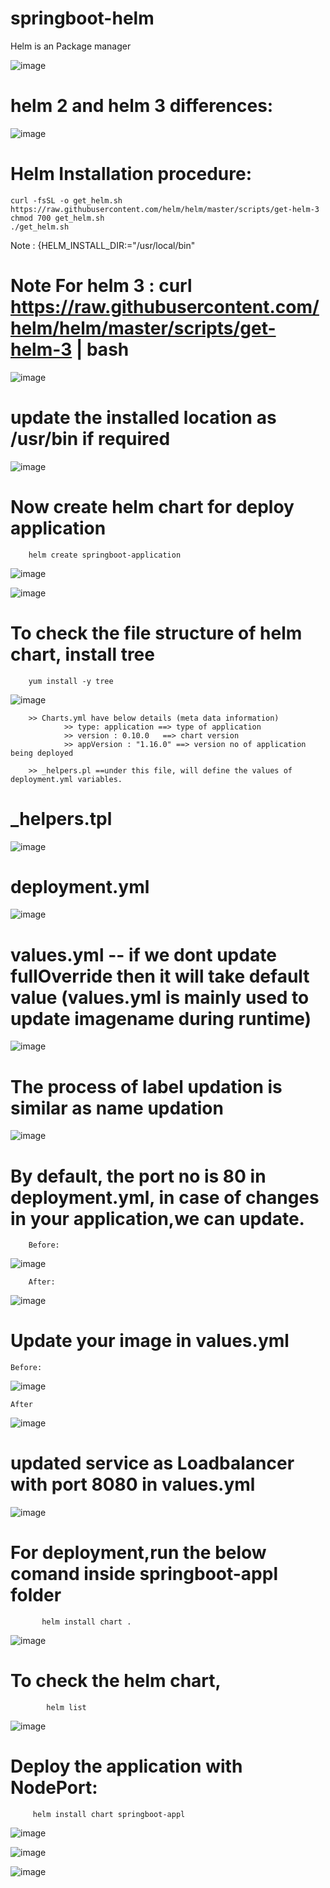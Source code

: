 # springboot-helm


Helm is an Package manager

![image](https://user-images.githubusercontent.com/54719289/116109764-00ecbd00-a6ad-11eb-9252-4833a147812d.png)




# helm 2 and helm 3 differences:

![image](https://user-images.githubusercontent.com/54719289/116110544-b1f35780-a6ad-11eb-94d6-cb5e349f02a4.png)


# Helm Installation procedure:

    curl -fsSL -o get_helm.sh https://raw.githubusercontent.com/helm/helm/master/scripts/get-helm-3
    chmod 700 get_helm.sh
    ./get_helm.sh

Note : {HELM_INSTALL_DIR:="/usr/local/bin"

# Note For helm 3 : curl https://raw.githubusercontent.com/helm/helm/master/scripts/get-helm-3 | bash


![image](https://user-images.githubusercontent.com/54719289/116116773-6c398d80-a6b3-11eb-8999-9de8a25a1534.png)

# update the installed location as /usr/bin if required

![image](https://user-images.githubusercontent.com/54719289/116117688-6ee8b280-a6b4-11eb-86a4-e4725708e4a7.png)


# Now create helm chart for deploy application

        helm create springboot-application
        
![image](https://user-images.githubusercontent.com/54719289/116129518-1b7d6100-a6c2-11eb-8e3f-5d817217419e.png)

![image](https://user-images.githubusercontent.com/54719289/116129652-42d42e00-a6c2-11eb-8bcf-5711d2a32c9b.png)

# To check the file structure of helm chart, install tree

        yum install -y tree
 
 ![image](https://user-images.githubusercontent.com/54719289/116130103-bf670c80-a6c2-11eb-9072-7a7a66fa3fb7.png)


        >> Charts.yml have below details (meta data information)
                >> type: application ==> type of application
                >> version : 0.10.0   ==> chart version
                >> appVersion : "1.16.0" ==> version no of application being deployed

        >> _helpers.pl ==under this file, will define the values of deployment.yml variables.

# _helpers.tpl
![image](https://user-images.githubusercontent.com/54719289/116131481-5a141b00-a6c4-11eb-96d5-e5c06939640c.png)

# deployment.yml
![image](https://user-images.githubusercontent.com/54719289/116131600-7f088e00-a6c4-11eb-8eef-d44e8f045d5a.png)

# values.yml   -- if we dont update fullOverride then it will take default value (values.yml is mainly used to update imagename during runtime)

![image](https://user-images.githubusercontent.com/54719289/116131967-e8889c80-a6c4-11eb-9e3e-d262442dc456.png)


# The process of label updation is similar as name updation

![image](https://user-images.githubusercontent.com/54719289/116132458-811f1c80-a6c5-11eb-99be-17630b77b3ac.png)


# By default, the port no is 80 in deployment.yml, in case of changes in your application,we can update.

        Before:
![image](https://user-images.githubusercontent.com/54719289/116133565-c4c65600-a6c6-11eb-847c-ef7e185f92a3.png)

        After:
 ![image](https://user-images.githubusercontent.com/54719289/116133652-dc054380-a6c6-11eb-9b62-775a2584def8.png)


# Update your image in values.yml

    Before:
![image](https://user-images.githubusercontent.com/54719289/116133997-49b16f80-a6c7-11eb-8fec-76f6ea86eb74.png)

    After
![image](https://user-images.githubusercontent.com/54719289/116134426-c7757b00-a6c7-11eb-8698-826ce2a4ca5e.png)


 # updated service as Loadbalancer with port 8080 in values.yml
 
![image](https://user-images.githubusercontent.com/54719289/116134897-584c5680-a6c8-11eb-9302-8d1766c9af9c.png)



# For deployment,run the below comand inside springboot-appl folder 

           helm install chart .
           
 ![image](https://user-images.githubusercontent.com/54719289/116135624-3f907080-a6c9-11eb-8dca-af8d7890587f.png)


# To check the helm chart,

            helm list
            
![image](https://user-images.githubusercontent.com/54719289/116135957-a57cf800-a6c9-11eb-81f3-0fd152f1f6e2.png)


# Deploy the application with NodePort:
         helm install chart springboot-appl
         
![image](https://user-images.githubusercontent.com/54719289/116140452-4326f600-a6cf-11eb-82a9-ac99de5e597e.png)

![image](https://user-images.githubusercontent.com/54719289/116140322-1377ee00-a6cf-11eb-8a06-97bc8495d269.png)

![image](https://user-images.githubusercontent.com/54719289/116138312-8f246b80-a6cc-11eb-8441-c0c43ef66eed.png)





 

